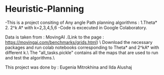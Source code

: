 # Heuristic-Planning
-This is a project consiting of Any angle Path planning algorithms :
1.Theta*
2. 2^k A* with k=2,3,4,5,6
-Code is excecuted in Google Colaboratory. 

Data is taken from : MovingAI .(Link to the page : https://movingai.com/benchmarks/grids.html) \\
Download the necessary packages and run colab notebooks corresponding to Theta* and 2^kA* with different k.\\
The "all_tasks.pickle" contains all the maps that are used to run and test the algorithms.\\

This project was done by : Eugenia Mitrokhina and Ilda Alushaj
